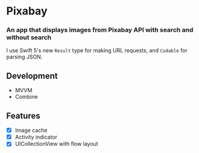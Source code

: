 # Pixabay

### An app that displays images from Pixabay API with search and without search

I use Swift 5's new `Result` type for making URL requests, and `Codable` for parsing JSON.

## Development
- MVVM
- Combine

## Features
- [x] Image cache
- [x] Activity indicator
- [x] UICollectionView with flow layout
